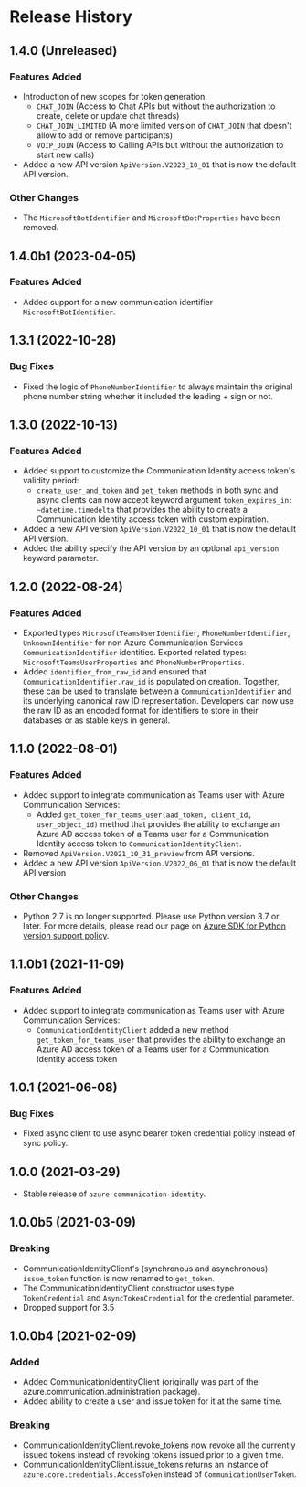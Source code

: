 # Release History

## 1.4.0 (Unreleased)

### Features Added

- Introduction of new scopes for token generation.
    - `CHAT_JOIN` (Access to Chat APIs but without the authorization to create, delete or update chat threads)
    - `CHAT_JOIN_LIMITED` (A more limited version of `CHAT_JOIN` that doesn't allow to add or remove participants)
    - `VOIP_JOIN` (Access to Calling APIs but without the authorization to start new calls)
- Added a new API version `ApiVersion.V2023_10_01` that is now the default API version.

### Other Changes
- The `MicrosoftBotIdentifier` and `MicrosoftBotProperties` have been removed.

## 1.4.0b1 (2023-04-05)

### Features Added
- Added support for a new communication identifier `MicrosoftBotIdentifier`.

## 1.3.1 (2022-10-28)

### Bug Fixes

- Fixed the logic of `PhoneNumberIdentifier` to always maintain the original phone number string whether it included the leading + sign or not.

## 1.3.0 (2022-10-13)

### Features Added

- Added support to customize the Communication Identity access token's validity period:
    - `create_user_and_token` and `get_token` methods in both sync and async clients can now accept keyword argument `token_expires_in: ~datetime.timedelta` that provides the ability to create a Communication Identity access token with custom expiration.
- Added a new API version `ApiVersion.V2022_10_01` that is now the default API version.
- Added the ability specify the API version by an optional `api_version` keyword parameter.

## 1.2.0 (2022-08-24)

### Features Added

- Exported types `MicrosoftTeamsUserIdentifier`, `PhoneNumberIdentifier`, `UnknownIdentifier` for non Azure Communication Services `CommunicationIdentifier` identities. Exported related types: `MicrosoftTeamsUserProperties` and `PhoneNumberProperties`.
- Added `identifier_from_raw_id` and ensured that `CommunicationIdentifier.raw_id` is populated on creation. Together, these can be used to translate between a `CommunicationIdentifier` and its underlying canonical raw ID representation. Developers can now use the raw ID as an encoded format for identifiers to store in their databases or as stable keys in general.

## 1.1.0 (2022-08-01)

### Features Added

- Added support to integrate communication as Teams user with Azure Communication Services:
    - Added `get_token_for_teams_user(aad_token, client_id, user_object_id)` method that provides the ability to exchange an Azure AD access token of a Teams user for a Communication Identity access token to `CommunicationIdentityClient`.
- Removed `ApiVersion.V2021_10_31_preview` from API versions.
- Added a new API version `ApiVersion.V2022_06_01` that is now the default API version

### Other Changes
- Python 2.7 is no longer supported. Please use Python version 3.7 or later. For more details, please read our page on [Azure SDK for Python version support policy](https://github.com/Azure/azure-sdk-for-python/wiki/Azure-SDKs-Python-version-support-policy).

## 1.1.0b1 (2021-11-09)

### Features Added

- Added support to integrate communication as Teams user with Azure Communication Services:
  - `CommunicationIdentityClient` added a new method `get_token_for_teams_user` that provides the ability to exchange an Azure AD access token of a Teams user for a Communication Identity access token

## 1.0.1 (2021-06-08)

### Bug Fixes

- Fixed async client to use async bearer token credential policy instead of sync policy.

## 1.0.0 (2021-03-29)

- Stable release of `azure-communication-identity`.

## 1.0.0b5 (2021-03-09)

### Breaking

- CommunicationIdentityClient's (synchronous and asynchronous) `issue_token` function is now renamed to `get_token`.
- The CommunicationIdentityClient constructor uses type `TokenCredential` and `AsyncTokenCredential` for the credential parameter.
- Dropped support for 3.5

## 1.0.0b4 (2021-02-09)

### Added

- Added CommunicationIdentityClient (originally was part of the azure.communication.administration package).
- Added ability to create a user and issue token for it at the same time.

### Breaking

- CommunicationIdentityClient.revoke_tokens now revoke all the currently issued tokens instead of revoking tokens issued prior to a given time.
- CommunicationIdentityClient.issue_tokens returns an instance of `azure.core.credentials.AccessToken` instead of `CommunicationUserToken`.

<!-- LINKS -->

[read_me]: https://github.com/Azure/azure-sdk-for-python/blob/main/sdk/communication/azure-communication-identity/README.md
[documentation]: https://docs.microsoft.com/azure/communication-services/quickstarts/access-tokens?pivots=programming-language-python
